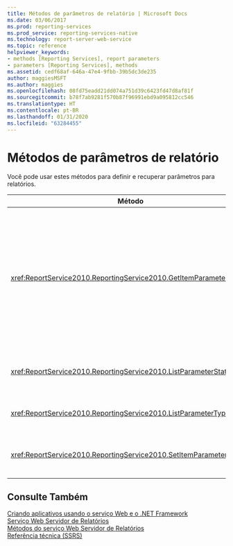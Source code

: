 ```yaml
---
title: Métodos de parâmetros de relatório | Microsoft Docs
ms.date: 03/06/2017
ms.prod: reporting-services
ms.prod_service: reporting-services-native
ms.technology: report-server-web-service
ms.topic: reference
helpviewer_keywords:
- methods [Reporting Services], report parameters
- parameters [Reporting Services], methods
ms.assetid: cedf68af-646a-47e4-9fbb-39b5dc3de235
author: maggiesMSFT
ms.author: maggies
ms.openlocfilehash: 08fd75eadd21dd074a751d39c6423fd47d8af81f
ms.sourcegitcommit: b78f7ab9281f570b87f96991ebd9a095812cc546
ms.translationtype: HT
ms.contentlocale: pt-BR
ms.lasthandoff: 01/31/2020
ms.locfileid: "63284455"
---
```

# <a name="report-parameters-methods"></a>Métodos de parâmetros de relatório
  Você pode usar estes métodos para definir e recuperar parâmetros para relatórios.  
  
|Método|Ação|  
|------------|------------|  
|<xref:ReportService2010.ReportingService2010.GetItemParameters%2A>|Retorna propriedades de parâmetro para um item especificado. Este método também pode ser usado para validar valores de parâmetros em relação a parâmetros para um item especificado.|  
|<xref:ReportService2010.ReportingService2010.ListParameterStates%2A>|Retorna uma lista de estados de parâmetro com suporte.|  
|<xref:ReportService2010.ReportingService2010.ListParameterTypes%2A>|Retorna uma lista de tipos de parâmetro com suporte.|  
|<xref:ReportService2010.ReportingService2010.SetItemParameters%2A>|Define as propriedades de parâmetro para um item especificado.|  
  
## <a name="see-also"></a>Consulte Também  
 [Criando aplicativos usando o serviço Web e o .NET Framework](../../../reporting-services/report-server-web-service/net-framework/building-applications-using-the-web-service-and-the-net-framework.md)   
 [Serviço Web Servidor de Relatórios](../../../reporting-services/report-server-web-service/report-server-web-service.md)   
 [Métodos do serviço Web Servidor de Relatórios](../../../reporting-services/report-server-web-service/methods/report-server-web-service-methods.md)   
 [Referência técnica &#40;SSRS&#41;](../../../reporting-services/technical-reference-ssrs.md)  
  
  
